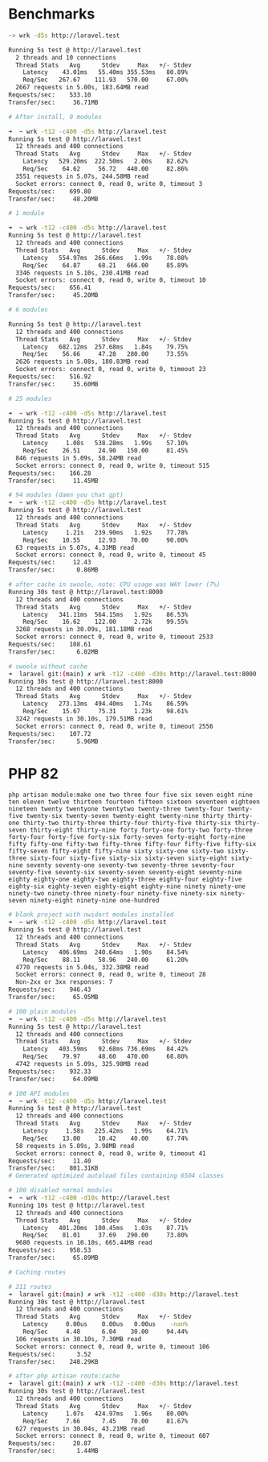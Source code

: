 # Benchmarks

```bash
-> wrk -d5s http://laravel.test

Running 5s test @ http://laravel.test
  2 threads and 10 connections
  Thread Stats   Avg      Stdev     Max   +/- Stdev
    Latency    43.01ms   55.40ms 355.53ms   80.89%
    Req/Sec   267.67    111.93   570.00     67.00%
  2667 requests in 5.00s, 183.64MB read
Requests/sec:    533.10
Transfer/sec:     36.71MB

# After install, 0 modules

➜  ~ wrk -t12 -c400 -d5s http://laravel.test
Running 5s test @ http://laravel.test
  12 threads and 400 connections
  Thread Stats   Avg      Stdev     Max   +/- Stdev
    Latency   529.20ms  222.50ms   2.00s    82.62%
    Req/Sec    64.62     56.72   440.00     82.86%
  3551 requests in 5.07s, 244.58MB read
  Socket errors: connect 0, read 0, write 0, timeout 3
Requests/sec:    699.80
Transfer/sec:     48.20MB

# 1 module

➜  ~ wrk -t12 -c400 -d5s http://laravel.test
Running 5s test @ http://laravel.test
  12 threads and 400 connections
  Thread Stats   Avg      Stdev     Max   +/- Stdev
    Latency   554.97ms  266.66ms   1.99s    78.08%
    Req/Sec    64.87     68.21   666.00     85.89%
  3346 requests in 5.10s, 230.41MB read
  Socket errors: connect 0, read 0, write 0, timeout 10
Requests/sec:    656.41
Transfer/sec:     45.20MB

# 6 modules

Running 5s test @ http://laravel.test
  12 threads and 400 connections
  Thread Stats   Avg      Stdev     Max   +/- Stdev
    Latency   682.12ms  257.68ms   1.84s    79.75%
    Req/Sec    56.66     47.28   280.00     73.55%
  2626 requests in 5.08s, 180.83MB read
  Socket errors: connect 0, read 0, write 0, timeout 23
Requests/sec:    516.92
Transfer/sec:     35.60MB

# 25 modules

➜  ~ wrk -t12 -c400 -d5s http://laravel.test
Running 5s test @ http://laravel.test
  12 threads and 400 connections
  Thread Stats   Avg      Stdev     Max   +/- Stdev
    Latency     1.08s   538.28ms   1.99s    57.10%
    Req/Sec    26.51     24.90   150.00     81.45%
  846 requests in 5.09s, 58.24MB read
  Socket errors: connect 0, read 0, write 0, timeout 515
Requests/sec:    166.28
Transfer/sec:     11.45MB

# 94 modules (damn you chat gpt)
➜  ~ wrk -t12 -c400 -d5s http://laravel.test
Running 5s test @ http://laravel.test
  12 threads and 400 connections
  Thread Stats   Avg      Stdev     Max   +/- Stdev
    Latency     1.21s   239.90ms   1.92s    77.78%
    Req/Sec    10.55     12.93    70.00     90.00%
  63 requests in 5.07s, 4.33MB read
  Socket errors: connect 0, read 0, write 0, timeout 45
Requests/sec:     12.43
Transfer/sec:      0.86MB

# after cache in swoole, note: CPU usage was WAY lower (7%)
Running 30s test @ http://laravel.test:8000
  12 threads and 400 connections
  Thread Stats   Avg      Stdev     Max   +/- Stdev
    Latency   341.11ms  564.15ms   1.92s    86.53%
    Req/Sec    16.62    122.00     2.72k    99.55%
  3268 requests in 30.09s, 181.18MB read
  Socket errors: connect 0, read 0, write 0, timeout 2533
Requests/sec:    108.61
Transfer/sec:      6.02MB

# swoole without cache
➜  laravel git:(main) ✗ wrk -t12 -c400 -d30s http://laravel.test:8000
Running 30s test @ http://laravel.test:8000
  12 threads and 400 connections
  Thread Stats   Avg      Stdev     Max   +/- Stdev
    Latency   273.13ms  494.40ms   1.74s    86.59%
    Req/Sec    15.67     75.31     1.23k    98.61%
  3242 requests in 30.10s, 179.51MB read
  Socket errors: connect 0, read 0, write 0, timeout 2556
Requests/sec:    107.72
Transfer/sec:      5.96MB
```

# PHP 82

`php artisan module:make one two three four five six seven eight nine ten eleven twelve thirteen fourteen fifteen sixteen seventeen eighteen nineteen twenty twentyone twentytwo twenty-three twenty-four twenty-five twenty-six twenty-seven twenty-eight twenty-nine thirty thirty-one thirty-two thirty-three thirty-four thirty-five thirty-six thirty-seven thirty-eight thirty-nine forty forty-one forty-two forty-three forty-four forty-five forty-six forty-seven forty-eight forty-nine fifty fifty-one fifty-two fifty-three fifty-four fifty-five fifty-six fifty-seven fifty-eight fifty-nine sixty sixty-one sixty-two sixty-three sixty-four sixty-five sixty-six sixty-seven sixty-eight sixty-nine seventy seventy-one seventy-two seventy-three seventy-four seventy-five seventy-six seventy-seven seventy-eight seventy-nine eighty eighty-one eighty-two eighty-three eighty-four eighty-five eighty-six eighty-seven eighty-eight eighty-nine ninety ninety-one ninety-two ninety-three ninety-four ninety-five ninety-six ninety-seven ninety-eight ninety-nine one-hundred`

```bash
# blank project with nwidart modules installed
➜  ~ wrk -t12 -c400 -d5s http://laravel.test
Running 5s test @ http://laravel.test
  12 threads and 400 connections
  Thread Stats   Avg      Stdev     Max   +/- Stdev
    Latency   406.69ms  240.64ms   1.90s    84.54%
    Req/Sec    88.11     58.96   240.00     61.20%
  4770 requests in 5.04s, 332.38MB read
  Socket errors: connect 0, read 0, write 0, timeout 28
  Non-2xx or 3xx responses: 7
Requests/sec:    946.43
Transfer/sec:     65.95MB

# 100 plain modules
➜  ~ wrk -t12 -c400 -d5s http://laravel.test
Running 5s test @ http://laravel.test
  12 threads and 400 connections
  Thread Stats   Avg      Stdev     Max   +/- Stdev
    Latency   403.59ms   92.68ms 736.69ms   84.42%
    Req/Sec    79.97     48.60   470.00     68.80%
  4742 requests in 5.09s, 325.98MB read
Requests/sec:    932.33
Transfer/sec:     64.09MB

# 100 API modules
➜  ~ wrk -t12 -c400 -d5s http://laravel.test
Running 5s test @ http://laravel.test
  12 threads and 400 connections
  Thread Stats   Avg      Stdev     Max   +/- Stdev
    Latency     1.58s   225.42ms   1.99s    64.71%
    Req/Sec    13.00     10.42    40.00     67.74%
  58 requests in 5.09s, 3.98MB read
  Socket errors: connect 0, read 0, write 0, timeout 41
Requests/sec:     11.40
Transfer/sec:    801.31KB
# Generated optimized autoload files containing 6504 classes

# 100 disabled normal modules
➜  ~ wrk -t12 -c400 -d10s http://laravel.test
Running 10s test @ http://laravel.test
  12 threads and 400 connections
  Thread Stats   Avg      Stdev     Max   +/- Stdev
    Latency   401.20ms  100.45ms   1.03s    87.71%
    Req/Sec    81.01     37.69   290.00     73.80%
  9680 requests in 10.10s, 665.44MB read
Requests/sec:    958.53
Transfer/sec:     65.89MB

# Caching routes

# 211 routes
➜  laravel git:(main) ✗ wrk -t12 -c400 -d30s http://laravel.test
Running 30s test @ http://laravel.test
  12 threads and 400 connections
  Thread Stats   Avg      Stdev     Max   +/- Stdev
    Latency     0.00us    0.00us   0.00us    -nan%
    Req/Sec     4.48      6.04    30.00     94.44%
  106 requests in 30.10s, 7.30MB read
  Socket errors: connect 0, read 0, write 0, timeout 106
Requests/sec:      3.52
Transfer/sec:    248.29KB

# after php artisan route:cache
➜  laravel git:(main) ✗ wrk -t12 -c400 -d30s http://laravel.test
Running 30s test @ http://laravel.test
  12 threads and 400 connections
  Thread Stats   Avg      Stdev     Max   +/- Stdev
    Latency     1.07s   424.97ms   1.96s    80.00%
    Req/Sec     7.66      7.45    70.00     81.67%
  627 requests in 30.04s, 43.21MB read
  Socket errors: connect 0, read 0, write 0, timeout 607
Requests/sec:     20.87
Transfer/sec:      1.44MB
```

